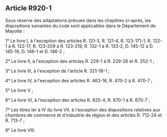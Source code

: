 Article R920-1
----
Sous réserve des adaptations prévues dans les chapitres ci-après, les
dispositions suivantes du code sont applicables dans le Département de Mayotte :

1° Le livre I, à l'exception des articles R. 121-3, R. 121-4, R. 123-171-1, R.
122-1 à R. 122-17, R. 123-209 à R. 123-219, R. 132-1 à R. 133-2, D. 145-12 à D.
145-19, D. 146-1 et D. 146-2 ;

2° Le livre II, à l'exception des articles R. 229-1 à R. 229-26 et R. 252-1 ;

3° Le livre III, à l'exception de l'article R. 321-18-1 ;

4° Le livre IV, à l'exception des articles R. 463-16, R. 470-2 à R. 470-7 ;

5° Le livre V ;

6° Le livre VI, à l'exception des articles R. 625-4, R. 670-1 à R. 670-7 ;

7° Les titres Ier à IV du livre VII, à l'exception des dispositions relatives
aux chambres de commerce et d'industrie de région et des articles R. 712-24 et
R. 713-7 ;

8° Le livre VIII.
